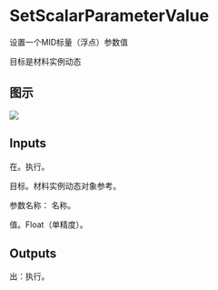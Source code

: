 # SetScalarParameterValue

设置一个MID标量（浮点）参数值

目标是材料实例动态

## 图示

![]($-20221218-20382446.png)

## Inputs

在。执行。

目标。材料实例动态对象参考。

参数名称： 名称。

值。Float（单精度）。  

## Outputs

出：执行。
